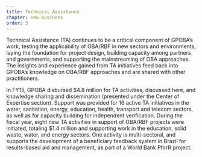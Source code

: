 ```yaml
---
title: Technical Assistance
chapter: new business
order: 3
---
```


Technical Assistance (TA) continues to be a critical component of GPOBA’s work, testing the applicability of OBA/RBF in new sectors and environments, laying the foundation for project design, building capacity among partners and governments, and supporting the mainstreaming of OBA approaches. The insights and experience gained from TA initiatives feed back into GPOBA’s knowledge on OBA/RBF approaches and are shared with other practitioners. 

In FY15, GPOBA disbursed $4.8 million for TA activities, discussed here, and knowledge sharing and dissemination (presented under the Center of Expertise section). Support was provided for 16 active TA initiatives in the water, sanitation, energy, education, health, transport and telecom sectors, as well as for capacity building for independent verification. During the fiscal year, eight new TA activities in support of OBA/RBF projects were initiated, totaling $1.4 million and supporting work in the education, solid waste, water, and energy sectors. One activity is multi-sectoral, and supports the development of a beneficiary feedback system in Brazil for results-based aid and management, as part of a World Bank PforR project.
